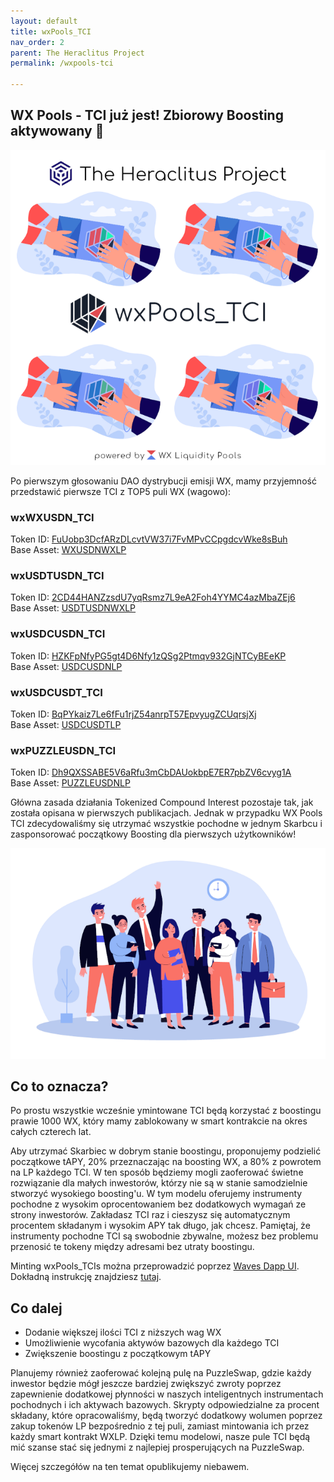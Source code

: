 ```yaml
---
layout: default
title: wxPools_TCI
nav_order: 2
parent: The Heraclitus Project
permalink: /wxpools-tci

---
```

## WX Pools - TCI już jest! Zbiorowy Boosting aktywowany 🚀

![](/images/wxpools-tci-01.png)

Po pierwszym głosowaniu DAO dystrybucji emisji WX, mamy przyjemność przedstawić pierwsze TCI z TOP5 puli WX (wagowo):

### wxWXUSDN_TCI
Token ID: [FuUobp3DcfARzDLcvtVW37i7FvMPvCCpgdcvWke8sBuh](https://wscan.io/FuUobp3DcfARzDLcvtVW37i7FvMPvCCpgdcvWke8sBuh) \
Base Asset: [WXUSDNWXLP](https://wavescap.com/asset/WXUSDNWXLP)

### wxUSDTUSDN_TCI
Token ID: [2CD44HANZzsdU7yqRsmz7L9eA2Foh4YYMC4azMbaZEj6](https://wscan.io/2CD44HANZzsdU7yqRsmz7L9eA2Foh4YYMC4azMbaZEj6) \
Base Asset: [USDTUSDNWXLP](https://wavescap.com/asset/USDTUSDNWXLP)

### wxUSDCUSDN_TCI
Token ID: [HZKFpNfyPG5gt4D6Nfy1zQSg2Ptmqv932GjNTCyBEeKP](https://wscan.io/HZKFpNfyPG5gt4D6Nfy1zQSg2Ptmqv932GjNTCyBEeKP) \
Base Asset: [USDCUSDNLP](https://wscan.io/EK6N7S38xbtBT3SxAqoGdDLCiX6rojX6G169CnSyuE5)

### wxUSDCUSDT_TCI
Token ID: [BqPYkaiz7Le6fFu1rjZ54anrpT57EpvyugZCUqrsjXj](https://wscan.io/BqPYkaiz7Le6fFu1rjZ54anrpT57EpvyugZCUqrsjXj) \
Base Asset: [USDCUSDTLP](https://wscan.io/EPhdEfmQaNcHyvDmRGhnLhgcJtKZ2a4k3ZBmKWtAEWyH)

### wxPUZZLEUSDN_TCI
Token ID: [Dh9QXSSABE5V6aRfu3mCbDAUokbpE7ER7pbZV6cvyg1A](https://wscan.io/Dh9QXSSABE5V6aRfu3mCbDAUokbpE7ER7pbZV6cvyg1A) \
Base Asset: [PUZZLEUSDNLP](https://wscan.io/E8zHu33GfcNyGLypX77gZiUXfvuZQeaYmiEfsy7VYNwP)

Główna zasada działania Tokenized Compound Interest pozostaje tak, jak została opisana w pierwszych publikacjach. Jednak w przypadku WX Pools TCI zdecydowaliśmy się utrzymać wszystkie pochodne w jednym Skarbcu i zasponsorować początkowy Boosting dla pierwszych użytkowników!

![](/images/wxpools-tci-02.png)

## Co to oznacza?
Po prostu wszystkie wcześnie ymintowane TCI będą korzystać z boostingu prawie 1000 WX, który mamy zablokowany w smart kontrakcie na okres całych czterech lat.

Aby utrzymać Skarbiec w dobrym stanie boostingu, proponujemy podzielić początkowe tAPY, 20% przeznaczając na boosting WX, a 80% z powrotem na LP każdego TCI. W ten sposób będziemy mogli zaoferować świetne rozwiązanie dla małych inwestorów, którzy nie są w stanie samodzielnie stworzyć wysokiego boosting'u. W tym modelu oferujemy instrumenty pochodne z wysokim oprocentowaniem bez dodatkowych wymagań ze strony inwestorów. Zakładasz TCI raz i cieszysz się automatycznym procentem składanym i wysokim APY tak długo, jak chcesz. Pamiętaj, że instrumenty pochodne TCI są swobodnie zbywalne, możesz bez problemu przenosić te tokeny między adresami bez utraty boostingu.

Minting wxPools_TCIs można przeprowadzić poprzez [Waves Dapp UI](https://waves-dapp.com/3PQV9AUMU36fdDYMmMZw6urSYG3BuMahQuk).
Dokładną instrukcję znajdziesz [tutaj](https://wxpl.club/collective-boosting#jak-mintowa%C4%87-tci-i-skorzysta%C4%87-z-collective-boosting).

## Co dalej
- Dodanie większej ilości TCI z niższych wag WX
- Umożliwienie wycofania aktywów bazowych dla każdego TCI
- Zwiększenie boostingu z początkowym tAPY

Planujemy również zaoferować kolejną pulę na PuzzleSwap, gdzie każdy inwestor będzie mógł jeszcze bardziej zwiększyć zwroty poprzez zapewnienie dodatkowej płynności w naszych inteligentnych instrumentach pochodnych i ich aktywach bazowych. Skrypty odpowiedzialne za procent składany, które opracowaliśmy, będą tworzyć dodatkowy wolumen poprzez zakup tokenów LP bezpośrednio z tej puli, zamiast mintowania ich przez każdy smart kontrakt WXLP. Dzięki temu modelowi, nasze pule TCI będą mić szanse stać się jednymi z najlepiej prosperujących na PuzzleSwap.

Więcej szczegółów na ten temat opublikujemy niebawem.

